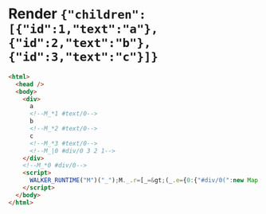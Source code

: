 # Render `{"children":[{"id":1,"text":"a"},{"id":2,"text":"b"},{"id":3,"text":"c"}]}`

```html
<html>
  <head />
  <body>
    <div>
      a
      <!--M_*1 #text/0-->
      b
      <!--M_*2 #text/0-->
      c
      <!--M_*3 #text/0-->
      <!--M_|0 #div/0 3 2 1-->
    </div>
    <!--M_*0 #div/0-->
    <script>
      WALKER_RUNTIME("M")("_");M._.r=[_=&gt;(_.e={0:{"#div/0(":new Map(_.a=[[1,_.b={}],[2,_.c={}],[3,_.d={}]])},1:_.b,2:_.c,3:_.d}),0]
    </script>
  </body>
</html>
```
